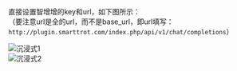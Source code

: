 直接设置智增增的key和url，如下图所示：<br>
（要注意url是全的url，而不是base_url，即url填写：`http://plugin.smarttrot.com/index.php/api/v1/chat/completions`）

![沉浸式1](https://github.com/xing61/chatgpt-plugin-key/assets/38256442/87112fcb-f0f8-4fcf-80e9-d5b5d47ebca5)
<br>
![沉浸式2](https://github.com/xing61/chatgpt-plugin-key/assets/38256442/120c4d50-7090-4ac7-8dd8-1ee4ef10b190)

